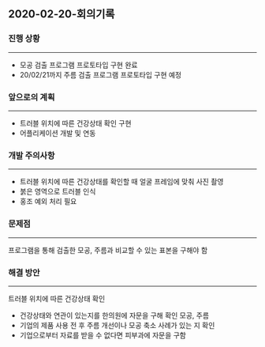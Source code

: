 ## 2020-02-20-회의기록
  
### 진행 상황
- - -
- 모공 검출 프로그램 프로토타입 구현 완료
- 20/02/21까지 주름 검출 프로그램 프로토타입 구현 예정


### 앞으로의 계획
- - -
- 트러블 위치에 따른 건강상태 확인 구현
- 어플리케이션 개발 및 연동


### 개발 주의사항
- - -
- 트러블 위치에 따른 건강상태를 확인할 때 얼굴 프레임에 맞춰 사진 촬영
- 붉은 영역으로 트러블 인식
- 홍조 예외 처리 필요


### 문제점
- - -
프로그램을 통해 검출한 모공, 주름과 비교할 수 있는 표본을 구해야 함

### 해결 방안
- - -
트러블 위치에 따른 건강상태 확인
- 건강상태와 연관이 있는지를 한의원에 자문을 구해 확인
모공, 주름
- 기업의 제품 사용 전 후 주름 개선이나 모공 축소 사례가 있는 지 확인
- 기업으로부터 자료를 받을 수 없다면 피부과에 자문을 구함

